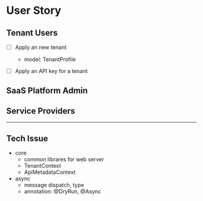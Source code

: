 
# User Story

## Tenant Users

- [ ] Apply an new tenant
  - model: TenantProfile
- [ ] Apply an API key for a tenant


## SaaS Platform Admin



## Service Providers




---

## Tech Issue

- core
    - common librares for web server
    - TenantContext
    - ApiMetadataContext
- async
    - message dispatch, type
    - annotation: @DryRun, @Async